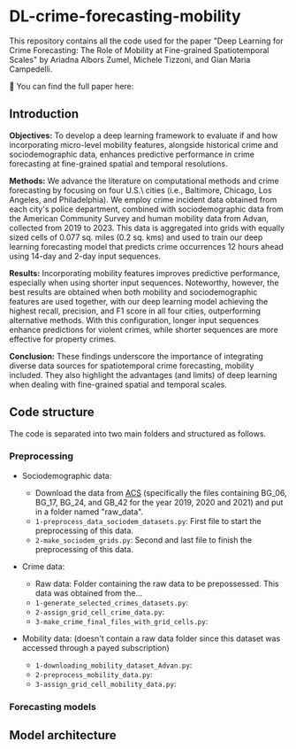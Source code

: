 # DL-crime-forecasting-mobility

This repository contains all the code used for the paper "Deep Learning for Crime Forecasting: The Role of Mobility at Fine-grained Spatiotemporal Scales" by Ariadna Albors Zumel, Michele Tizzoni, and Gian Maria Campedelli.

📄 You can find the full paper here:

## Introduction

**Objectives:** To develop a deep learning framework to evaluate if and how incorporating micro-level mobility features, alongside historical crime and sociodemographic data, enhances predictive performance in crime forecasting at fine-grained spatial and temporal resolutions.

**Methods:** We advance the literature on computational methods and crime forecasting by focusing on four U.S.\ cities (i.e., Baltimore, Chicago, Los Angeles, and Philadelphia). We employ crime incident data obtained from each city's police department, combined with sociodemographic data from the American Community Survey and human mobility data from Advan, collected from 2019 to 2023. This data is aggregated into grids with equally sized cells of 0.077 sq. miles (0.2 sq. kms) and used to train our deep learning forecasting model that predicts crime occurrences 12 hours ahead using 14-day and 2-day input sequences.

**Results:** Incorporating mobility features improves predictive performance, especially when using shorter input sequences. Noteworthy, however, the best results are obtained when both mobility and sociodemographic features are used together, with our deep learning model achieving the highest recall, precision, and F1 score in all four cities, outperforming alternative methods. With this configuration, longer input sequences enhance predictions for violent crimes, while shorter sequences are more effective for property crimes.

**Conclusion:** These findings underscore the importance of integrating diverse data sources for spatiotemporal crime forecasting, mobility included. They also highlight the advantages (and limits) of deep learning when dealing with fine-grained spatial and temporal scales.


## Code structure

The code is separated into two main folders and structured as follows.

### Preprocessing
- Sociodemographic data:
  - Download the data from [ACS](https://www2.census.gov/geo/tiger/TIGER_DP/) (specifically the files containing BG_06, BG_17, BG_24, and GB_42 for the year 2019, 2020 and 2021) and put in a folder named "raw_data".
  - `1-preprocess_data_sociodem_datasets.py`: First file to start the preprocessing of this data.
  - `2-make_sociodem_grids.py`: Second and last file to finish the preprocessing of this data.
 
- Crime data:
  - Raw data: Folder containing the raw data to be prepossessed. This data was obtained from the...
  - `1-generate_selected_crimes_datasets.py`:
  - `2-assign_grid_cell_crime_data.py`:
  - `3-make_crime_final_files_with_grid_cells.py`:
 
- Mobility data: (doesn't contain a raw data folder since this dataset was accessed through a payed subscription)
  - `1-downloading_mobility_dataset_Advan.py`:
  - `2-preprocess_mobility_data.py`:
  - `3-assign_grid_cell_mobility_data.py`:

### Forecasting models


## Model architecture
